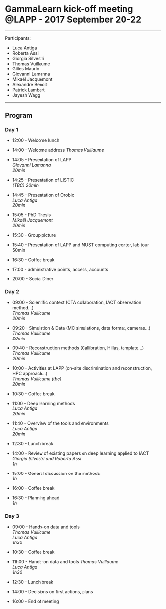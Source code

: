# GammaLearn kick-off meeting @LAPP - 2017 September 20-22

___
Participants:

- Luca Antiga
- Roberta Assi
- Giorgia Silvestri
- Thomas Vuillaume
- Gilles Maurin
- Giovanni Lamanna
- Mikaël Jacquemont
- Alexandre Benoit
- Patrick Lambert
- Jayesh Wagg
___

## Program

### Day 1

- 12:00 - Welcome lunch
- 14:00 - Welcome address 
_Thomas Vuillaume_  
- 14:05 - Presentation of LAPP  
_Giovanni Lamanna_  
_20min_
- 14:25 - Presentation of LISTIC  
_(TBC)
20min_
- 14:45 - Presentation of Orobix  
_Luca Antiga  
20min_
- 15:05 - PhD Thesis  
_Mikaël Jacquemont  
20min_

- 15:30 - Group picture

- 15:40 - Presentation of LAPP and MUST computing center, lab tour  
50min

- 16:30 - Coffee break

- 17:00 - administrative points, access, accounts


- 20:00 - Social Diner


### Day 2

- 09:00 - Scientific context (CTA collaboration, IACT observation method...)   
_Thomas Vuillaume  
20min_  
- 09:20 - Simulation & Data (MC simulations, data format, cameras...)  
_Thomas Vuillaume  
20min_  
- 09:40 - Reconstruction methods (Callibration, Hillas, template...)  
_Thomas Vuillaume  
20min_
- 10:00 - Activities at LAPP (on-site discrimination and reconstruction, HPC approach...)  
_Thomas Vuillaume (tbc)  
20min_

- 10:30 - Coffee break  

- 11:00 - Deep learning methods  
_Luca Antiga  
20min_  

- 11:40 - Overview of the tools and environments  
_Luca Antiga  
20min_  

- 12:30 - Lunch break  

- 14:00 - Review of existing papers on deep learning applied to IACT  
_Giorgia Silvestri and Roberta Assi  
1h_

- 15:00 - General discussion on the methods  
_1h_

- 16:00 - Coffee break

- 16:30 - Planning ahead  
_1h_



### Day 3

- 09:00 - Hands-on data and tools  
_Thomas Vuillaume  
Luca Antiga  
1h30_

- 10:30 - Coffee break

- 11h00 - Hands-on data and tools 
_Thomas Vuillaume  
Luca Antiga  
1h30_

- 12:30 - Lunch break

- 14:00 - Decisions on first actions, plans


- 16:00 - End of meeting